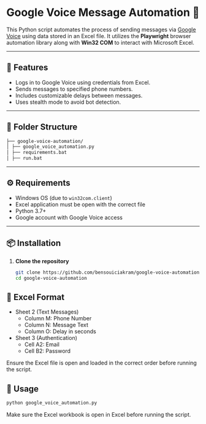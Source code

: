 # Google Voice Message Automation 📩

This Python script automates the process of sending messages via [Google Voice](https://voice.google.com/) using data stored in an Excel file. It utilizes the **Playwright** browser automation library along with **Win32 COM** to interact with Microsoft Excel.

---

## 📌 Features

- Logs in to Google Voice using credentials from Excel.
- Sends messages to specified phone numbers.
- Includes customizable delays between messages.
- Uses stealth mode to avoid bot detection.

---

## 📂 Folder Structure
```bash
├── google-voice-automation/ 
│ ├── google_voice_automation.py
│ ├── requirements.bat
│ ├── run.bat
```
---

## ⚙️ Requirements

- Windows OS (due to `win32com.client`)
- Excel application must be open with the correct file
- Python 3.7+
- Google account with Google Voice access

---

## 📦 Installation

1. **Clone the repository**
   ```bash
   git clone https://github.com/bensouiciakram/google-voice-automation.git
   cd google-voice-automation

## 📄 Excel Format
- Sheet 2 (Text Messages)
  - Column M: Phone Number
  - Column N: Message Text
  - Column O: Delay in seconds
- Sheet 3 (Authentication)
   - Cell A2: Email
   - Cell B2: Password
  
 Ensure the Excel file is open and loaded in the correct order before running the script.

## 🚀 Usage
```bash
python google_voice_automation.py
```
Make sure the Excel workbook is open in Excel before running the script.

